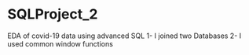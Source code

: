 # SQLProject_2
EDA of covid-19 data using advanced SQL
1- I joined two Databases
2- I used common window functions  
